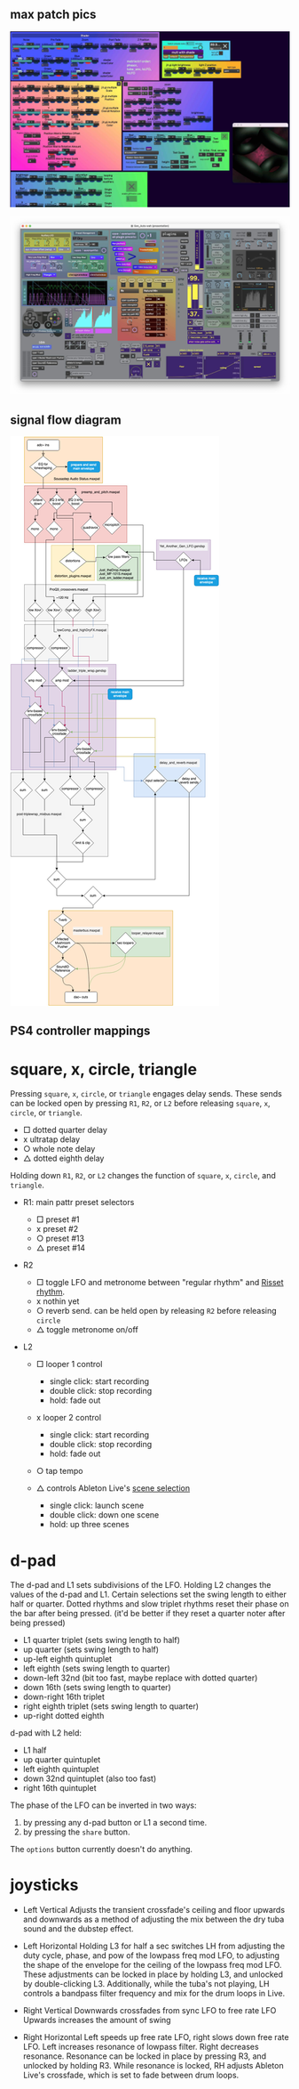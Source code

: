 ## max patch pics

![Sousastep Visual FX.maxproj](pictures/visual.jpg)

![Sousastep Audio FX.maxproj](pictures/audio.jpg)

## signal flow diagram

![signal flow diagram.maxproj](pictures/signalflow.jpg)

## PS4 controller mappings

# square, x, circle, triangle

Pressing `square`, `x`, `circle`, or `triangle` engages delay sends. 
These sends can be locked open by pressing `R1`, `R2`, or `L2` before releasing `square`, `x`, `circle`, or `triangle`.

- □ dotted quarter delay
- x ultratap delay
- ○ whole note delay
- △ dotted eighth delay

Holding down `R1`, `R2`, or `L2` changes the function of `square`, `x`, `circle`, and `triangle`.

- R1: main pattr preset selectors
    - □ preset #1
    - x preset #2
    - ○ preset #13
    - △ preset #14

- R2
    - □ toggle LFO and metronome between "regular rhythm" and [Risset rhythm](https://github.com/jbaylies/risset-rhythm-metro-and-wah).
    - x nothin yet
    - ○ reverb send. can be held open by releasing `R2` before releasing `circle`
    - △ toggle metronome on/off

- L2
    - □ looper 1 control
        - single click: start recording
        - double click: stop recording
        - hold: fade out

    - x looper 2 control
        - single click: start recording
        - double click: stop recording
        - hold: fade out

    - ○ tap tempo

    - △ controls Ableton Live's [scene selection](https://www.ableton.com/en/manual/midi-and-key-remote-control/#relative-session-view-navigation)
        - single click: launch scene
        - double click: down one scene
        - hold: up three scenes

# d-pad

The d-pad and L1 sets subdivisions of the LFO. 
Holding L2 changes the values of the d-pad and L1. 
Certain selections set the swing length to either half or quarter.
Dotted rhythms and slow triplet rhythms reset their phase on the bar after being pressed. (it'd be better if they reset a quarter noter after being pressed)

- L1 quarter triplet (sets swing length to half)
- up quarter (sets swing length to half)
- up-left eighth quintuplet
- left eighth (sets swing length to quarter)
- down-left 32nd (bit too fast, maybe replace with dotted quarter)
- down 16th (sets swing length to quarter)
- down-right 16th triplet
- right eighth triplet (sets swing length to quarter)
- up-right dotted eighth

d-pad with L2 held:

- L1 half
- up quarter quintuplet
- left eighth quintuplet
- down 32nd quintuplet (also too fast)
- right 16th quintuplet

The phase of the LFO can be inverted in two ways:

1. by pressing any d-pad button or L1 a second time.
2. by pressing the `share` button.

The `options` button currently doesn't do anything.

# joysticks

- Left Vertical
Adjusts the transient crossfade's ceiling and floor upwards and downwards 
as a method of adjusting the mix between the dry tuba sound and the dubstep effect.

- Left Horizontal
Holding L3 for half a sec switches LH 
from adjusting the duty cycle, phase, and pow of the lowpass freq mod LFO, 
to adjusting the shape of the envelope for the ceiling of the lowpass freq mod LFO.
These adjustments can be locked in place by holding L3, and unlocked by double-clicking L3.
Additionally, while the tuba's not playing, 
LH controls a bandpass filter frequency and mix for the drum loops in Live. 

- Right Vertical
Downwards crossfades from sync LFO to free rate LFO
Upwards increases the amount of swing

- Right Horizontal
Left speeds up free rate LFO, right slows down free rate LFO.
Left increases resonance of lowpass filter. Right decreases resonance.
Resonance can be locked in place by pressing R3, and unlocked by holding R3.
While resonance is locked, RH adjusts Ableton Live's crossfade, 
which is set to fade between drum loops.

